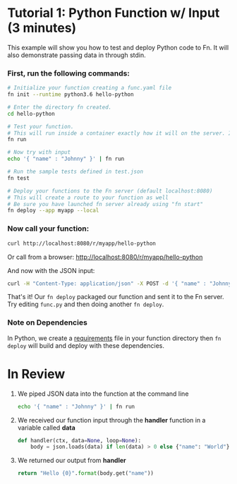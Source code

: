 # Tutorial 1: Python Function w/ Input (3 minutes)

This example will show you how to test and deploy Python code to Fn. It will also demonstrate passing data in through stdin.

### First, run the following commands:

```sh
# Initialize your function creating a func.yaml file
fn init --runtime python3.6 hello-python

# Enter the directory fn created.
cd hello-python

# Test your function. 
# This will run inside a container exactly how it will on the server. It will also install and vendor dependencies from Gemfile
fn run

# Now try with input
echo '{ "name" : "Johnny" }' | fn run

# Run the sample tests defined in test.json
fn test

# Deploy your functions to the Fn server (default localhost:8080)
# This will create a route to your function as well
# Be sure you have launched fn server already using "fn start"
fn deploy --app myapp --local
```
### Now call your function:

```sh
curl http://localhost:8080/r/myapp/hello-python
```

Or call from a browser: [http://localhost:8080/r/myapp/hello-python](http://localhost:8080/r/myapp/hello-python)

And now with the JSON input:

```sh
curl -H "Content-Type: application/json" -X POST -d '{ "name" : "Johnny" }' http://localhost:8080/r/myapp/hello-python
```

That's it! Our `fn deploy` packaged our function and sent it to the Fn server. Try editing `func.py` 
and then doing another `fn deploy`.

### Note on Dependencies

In Python, we create a [requirements](https://pip.pypa.io/en/stable/user_guide/) file in your function directory then `fn deploy` will build and deploy with these dependencies.

# In Review

1. We piped JSON data into the function at the command line
    ```sh
    echo '{ "name" : "Johnny" }' | fn run
    ```

2. We received our function input through the **handler** function in a variable called **data**
    ```python
    def handler(ctx, data=None, loop=None):
        body = json.loads(data) if len(data) > 0 else {"name": "World"}
    ```

3. We returned our output from **handler**
    ```python
    return "Hello {0}".format(body.get("name"))
    ```

